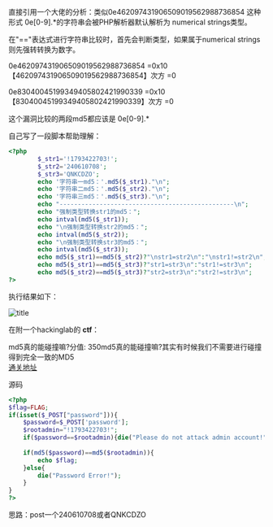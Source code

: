 直接引用一个大佬的分析：类似0e462097431906509019562988736854 这种形式 0e\[0-9\].\*的字符串会被PHP解析器默认解析为 numerical strings类型。

在"=="表达式进行字符串比较时，首先会判断类型，如果属于numerical strings 则先强转转换为数字。

0e462097431906509019562988736854 =0x10【462097431906509019562988736854】次方 =0

0e83040045199349405802421990339 =0x10【83040045199349405802421990339】次方 =0

这个漏洞比较的两段md5都应该是 0e\[0-9\].\*

自己写了一段脚本帮助理解：

```php
<?php
        $_str1='!1793422703!';
        $_str2='240610708';
        $_str3='QNKCDZO';
        echo '字符串一md5：'.md5($_str1)."\n";
        echo '字符串二md5：'.md5($_str2)."\n";
        echo '字符串三md5：'.md5($_str3)."\n";
        echo "------------------------------------------------\n";
        echo "强制类型转换str1的md5：";
        echo intval(md5($_str1));
        echo "\n强制类型转换str2的md5：";
        echo intval(md5($_str2));
        echo "\n强制类型转换str3的md5：";
        echo intval(md5($_str3));
        echo md5($_str1)==md5($_str2)?"\nstr1=str2\n":"\nstr1!=str2\n";
        echo md5($_str1)==md5($_str3)?"str1=str3\n":"str1!=str3\n";
        echo md5($_str2)==md5($_str3)?"str2=str3\n":"str2!=str3\n";
?>
```

执行结果如下：

![title](https://i.loli.net/2019/04/26/5cc26420c004b.png)

在附一个hackinglab的 **ctf**：

 md5真的能碰撞嘛?分值: 350md5真的能碰撞嘛?其实有时候我们不需要进行碰撞得到完全一致的MD5  
[通关地址](http://lab1.xseclab.com/pentest5_6a204bd89f3c8348afd5c77c717a097a/)

源码

```php
<?php
$flag=FLAG;
if(isset($_POST["password"])){
	$password=$_POST['password'];
    $rootadmin="!1793422703!";
    if($password==$rootadmin){die("Please do not attack admin account!");}
    
    if(md5($password)==md5($rootadmin)){
        echo $flag;
    }else{
        die("Password Error!");
    }
}
?>
```

思路：post一个240610708或者QNKCDZO